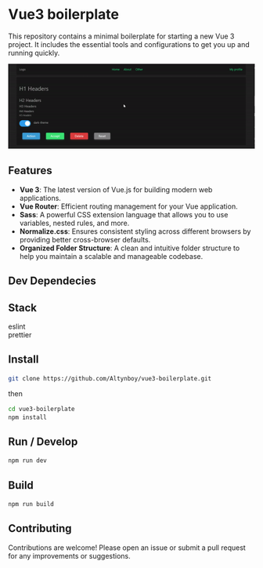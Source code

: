# Vue3 boilerplate

This repository contains a minimal boilerplate for starting a new Vue 3 project. It includes the essential tools and configurations to get you up and running quickly.

![Demo](./src/assets/demo.gif)

## Features

- **Vue 3**: The latest version of Vue.js for building modern web applications.
- **Vue Router**: Efficient routing management for your Vue application.
- **Sass**: A powerful CSS extension language that allows you to use variables, nested rules, and more.
- **Normalize.css**: Ensures consistent styling across different browsers by providing better cross-browser defaults.
- **Organized Folder Structure**: A clean and intuitive folder structure to help you maintain a scalable and manageable codebase.

## Dev Dependecies

[Node 21.7.3]: https://nodejs.org/

## Stack

[Vue 3.4]: https://vuejs.org/
[Vue-Router 4.3]: https://router.vuejs.org/
[Vite 5.2]: https://vitejs.dev/
[Sass 1.77]: https://sass-lang.com/
[Normalize.css 8.0]: https://necolas.github.io/normalize.css/

eslint  
prettier

## Install

```bash
git clone https://github.com/Altynboy/vue3-boilerplate.git
```

then

```bash
cd vue3-boilerplate
npm install
```

## Run / Develop

```bash
npm run dev
```

## Build

```bash
npm run build
```

## Contributing

Contributions are welcome! Please open an issue or submit a pull request for any improvements or suggestions.
